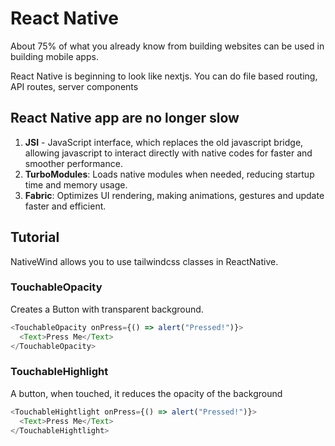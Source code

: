 # React Native

About 75% of what you already know from building websites can be used in building mobile apps.

React Native is beginning to look like nextjs. You can do file based routing, API routes, server components

## React Native app are no longer slow

1. **JSI** - JavaScript interface, which replaces the old javascript bridge, allowing javascript to interact directly with native codes for faster and smoother performance.
2. **TurboModules**: Loads native modules when needed, reducing startup time and memory usage.
3. **Fabric**: Optimizes UI rendering, making animations, gestures and update faster and efficient.

## Tutorial

NativeWind allows you to use tailwindcss classes in ReactNative.

### TouchableOpacity

Creates a Button with transparent background.

```js
<TouchableOpacity onPress={() => alert("Pressed!")}>
  <Text>Press Me</Text>
</TouchableOpacity>
```

### TouchableHighlight

A button, when touched, it reduces the opacity of the background

```js
<TouchableHightlight onPress={() => alert("Pressed!")}>
  <Text>Press Me</Text>
</TouchableHightlight>
```
